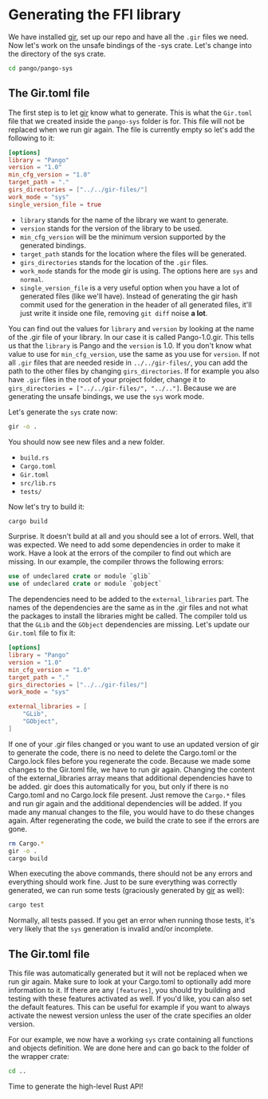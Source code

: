 # Generating the FFI library
We have installed [gir], set up our repo and have all the `.gir` files we need.
Now let's work on the unsafe bindings of the -sys crate.
Let's change into the directory of the sys crate.

```sh
cd pango/pango-sys
```

## The Gir.toml file
The first step is to let [gir] know what to generate.
This is what the `Gir.toml` file that we created inside the `pango-sys` folder is for.
This file will not be replaced when we run gir again.
The file is currently empty so let's add the following to it:

```toml
[options]
library = "Pango"
version = "1.0"
min_cfg_version = "1.0"
target_path = "."
girs_directories = ["../../gir-files/"]
work_mode = "sys"
single_version_file = true
```

* `library` stands for the name of the library we want to generate.
* `version` stands for the version of the library to be used. 
* `min_cfg_version` will be the minimum version supported by the generated bindings.
* `target_path` stands for the location where the files will be generated.
* `girs_directories` stands for the location of the `.gir` files.
* `work_mode` stands for the mode gir is using.
   The options here are `sys` and `normal`.
* `single_version_file` is a very useful option when you have a lot of generated files (like we'll have).
   Instead of generating the gir hash commit used for the generation in the header of all generated files, it'll just write it inside one file, removing `git diff` noise **a lot**.

You can find out the values for `library` and `version` by looking at the name of the .gir file of your library.
In our case it is called Pango-1.0.gir.
This tells us that the `library` is Pango and the `version` is 1.0.
If you don't know what value to use for `min_cfg_version`, use the same as you use for `version`.
If not all `.gir` files that are needed reside in `../../gir-files/`, you can add the path to the other files by changing `girs_directories`.
If for example you also have `.gir` files in the root of your project folder, change it to `girs_directories = ["../../gir-files/", "../.."]`.
Because we are generating the unsafe bindings, we use the `sys` work mode.

Let's generate the `sys` crate now:

```sh
gir -o .
```

You should now see new files and a new folder.

* `build.rs`
* `Cargo.toml`
* `Gir.toml`
* `src/lib.rs`
* `tests/`

Now let's try to build it:

```sh
cargo build
```

Surprise.
It doesn't build at all and you should see a lot of errors.
Well, that was expected.
We need to add some dependencies in order to make it work.
Have a look at the errors of the compiler to find out which are missing.
In our example, the compiler throws the following errors:
```rust
use of undeclared crate or module `glib`
use of undeclared crate or module `gobject`
```
The dependencies need to be added to the `external_libraries` part.
The names of the dependencies are the same as in the .gir files and not what the packages to install the libraries might be called.
The compiler told us that the `GLib` and the `GObject` dependencies are missing.
Let's update our `Gir.toml` file to fix it:

```toml
[options]
library = "Pango"
version = "1.0"
min_cfg_version = "1.0"
target_path = "."
girs_directories = ["../../gir-files/"]
work_mode = "sys"

external_libraries = [
    "GLib",
    "GObject",
]
```

 If one of your .gir files changed or you want to use an updated version of gir to generate the code, there is no need to delete the Cargo.toml or the Cargo.lock files before you regenerate the code.
Because we made some changes to the Gir.toml file, we have to run gir again.
Changing the content of the external_libraries array means that additional dependencies have to be added.
gir does this automatically for you, but only if there is no Cargo.toml and no Cargo.lock file present.
Just remove the `Cargo.*` files and run gir again and the additional dependencies will be added.
If you made any manual changes to the file, you would have to do these changes again.
After regenerating the code, we build the crate to see if the errors are gone.
```sh
rm Cargo.*
gir -o .
cargo build
```
When executing the above commands, there should not be any errors and everything should work fine.
Just to be sure everything was correctly generated, we can run some tests (graciously generated by [gir] as well):
```sh
cargo test
```
Normally, all tests passed.
If you get an error when running those tests, it's very likely that the `sys` generation is invalid and/or incomplete.

## The Gir.toml file
This file was automatically generated but it will not be replaced when we run gir again.
Make sure to look at your Cargo.toml to optionally add more information to it.
If there are any `[features]`, you should try building and testing with these features activated as well.
If you'd like, you can also set the default features.
This can be useful for example if you want to always activate the newest version unless the user of the crate specifies an older version.

For our example, we now have a working `sys` crate containing all functions and objects definition.
We are done here and can go back to the folder of the wrapper crate:
```sh
cd ..
```
Time to generate the high-level Rust API!


[gir]: https://github.com/gtk-rs/gir
